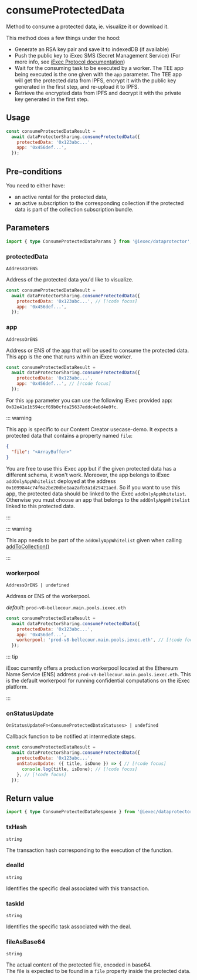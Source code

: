 # consumeProtectedData

Method to consume a protected data, ie. visualize it or download it.

This method does a few things under the hood:

- Generate an RSA key pair and save it to indexedDB (if available)
- Push the public key to iExec SMS (Secret Management Service) (For more info,
  see
  [iExec Protocol documentation](https://protocol.docs.iex.ec/for-developers/confidential-computing/access-confidential-assets#secret-management-service-sms))
- Wait for the consuming task to be executed by a worker. The TEE app being
  executed is the one given with the `app` parameter. The TEE app will get the
  protected data from IPFS, encrypt it with the public key generated in the
  first step, and re-upload it to IPFS.
- Retrieve the encrypted data from IPFS and decrypt it with the private key
  generated in the first step.

## Usage

```js
const consumeProtectedDataResult =
  await dataProtectorSharing.consumeProtectedData({
    protectedData: '0x123abc...',
    app: '0x456def...',
  });
```

## Pre-conditions

You need to either have:

- an active rental for the protected data,
- an active subscription to the corresponding collection if the protected data
  is part of the collection subscription bundle.

## Parameters

```ts twoslash
import { type ConsumeProtectedDataParams } from '@iexec/dataprotector';
```

### protectedData

`AddressOrENS`

Address of the protected data you'd like to visualize.

```js
const consumeProtectedDataResult =
  await dataProtectorSharing.consumeProtectedData({
    protectedData: '0x123abc...', // [!code focus]
    app: '0x456def...',
  });
```

### app

`AddressOrENS`

Address or ENS of the app that will be used to consume the protected data. This
app is the one that runs within an iExec worker.

```js
const consumeProtectedDataResult =
  await dataProtectorSharing.consumeProtectedData({
    protectedData: '0x123abc...',
    app: '0x456def...', // [!code focus]
  });
```

For this `app` parameter you can use the following iExec provided app:
`0x82e41e1b594ccf69b0cfda25637eddc4e6d4e0fc`.

::: warning

This app is specific to our Content Creator usecase-demo. It expects a protected
data that contains a property named `file`:

```json
{
  "file": "<ArrayBuffer>"
}
```

You are free to use this iExec app but if the given protected data has a
different schema, it won't work. Moreover, the app belongs to iExec
`addOnlyAppWhitelist` deployed at the address
`0x1099844c74f6a2be20dbe1aa2afb3a1d29421aed`. So if you want to use this app,
the protected data should be linked to the iExec `addOnlyAppWhitelist`.
Otherwise you must choose an app that belongs to the `addOnlyAppWhitelist`
linked to this protected data.

:::

::: warning

This app needs to be part of the `addOnlyAppWhitelist` given when calling
[addToCollection()](../collection/addToCollection.md#addOnlyAppWhitelist)

:::

### workerpool

`AddressOrENS | undefined`

Address or ENS of the workerpool.

_default_: `prod-v8-bellecour.main.pools.iexec.eth`

```js
const consumeProtectedDataResult =
  await dataProtectorSharing.consumeProtectedData({
    protectedData: '0x123abc...',
    app: '0x456def...',
    workerpool: 'prod-v8-bellecour.main.pools.iexec.eth', // [!code focus]
  });
```

::: tip

iExec currently offers a production workerpool located at the Ethereum Name
Service (ENS) address `prod-v8-bellecour.main.pools.iexec.eth`. This is the
default workerpool for running confidential computations on the iExec platform.

:::

### onStatusUpdate

`OnStatusUpdateFn<ConsumeProtectedDataStatuses> | undefined`

Callback function to be notified at intermediate steps.

<!-- prettier-ignore-start -->
```js
const consumeProtectedDataResult =
  await dataProtectorSharing.consumeProtectedData({
    protectedData: '0x123abc...',
    onStatusUpdate: ({ title, isDone }) => { // [!code focus]
      console.log(title, isDone); // [!code focus]
    }, // [!code focus]
  });
```
<!-- prettier-ignore-end -->

## Return value

```ts twoslash
import { type ConsumeProtectedDataResponse } from '@iexec/dataprotector';
```

### txHash

`string`

The transaction hash corresponding to the execution of the function.

### dealId

`string`

Identifies the specific deal associated with this transaction.

### taskId

`string`

Identifies the specific task associated with the deal.

### fileAsBase64

`string`

The actual content of the protected file, encoded in base64.  
The file is expected to be found in a `file` property inside the protected data.
